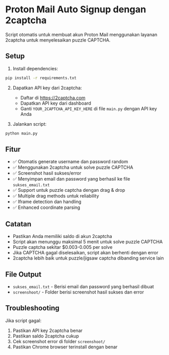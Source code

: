 # Proton Mail Auto Signup dengan 2captcha

Script otomatis untuk membuat akun Proton Mail menggunakan layanan 2captcha untuk menyelesaikan puzzle CAPTCHA.

## Setup

1. Install dependencies:
```bash
pip install -r requirements.txt
```

2. Dapatkan API key dari 2captcha:
   - Daftar di https://2captcha.com
   - Dapatkan API key dari dashboard
   - Ganti `YOUR_2CAPTCHA_API_KEY_HERE` di file `main.py` dengan API key Anda

3. Jalankan script:
```bash
python main.py
```

## Fitur

- ✅ Otomatis generate username dan password random
- ✅ Menggunakan 2captcha untuk solve puzzle CAPTCHA
- ✅ Screenshot hasil sukses/error
- ✅ Menyimpan email dan password yang berhasil ke file `sukses_email.txt`
- ✅ Support untuk puzzle captcha dengan drag & drop
- ✅ Multiple drag methods untuk reliability
- ✅ Iframe detection dan handling
- ✅ Enhanced coordinate parsing

## Catatan

- Pastikan Anda memiliki saldo di akun 2captcha
- Script akan menunggu maksimal 5 menit untuk solve puzzle CAPTCHA
- Puzzle captcha sekitar $0.003-0.005 per solve
- Jika CAPTCHA gagal diselesaikan, script akan berhenti dengan error
- 2captcha lebih baik untuk puzzle/jigsaw captcha dibanding service lain

## File Output

- `sukses_email.txt` - Berisi email dan password yang berhasil dibuat
- `screenshoot/` - Folder berisi screenshot hasil sukses dan error

## Troubleshooting

Jika script gagal:
1. Pastikan API key 2captcha benar
2. Pastikan saldo 2captcha cukup
3. Cek screenshot error di folder `screenshoot/`
4. Pastikan Chrome browser terinstall dengan benar